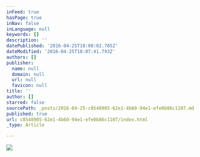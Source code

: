 ```yaml
---
inFeed: true
hasPage: true
inNav: false
inLanguage: null
keywords: []
description: ''
datePublished: '2016-04-25T18:08:02.785Z'
dateModified: '2016-04-25T18:07:41.793Z'
authors: []
publisher:
  name: null
  domain: null
  url: null
  favicon: null
title: ''
author: []
starred: false
sourcePath: _posts/2016-04-25-c8548905-62e1-4b60-94e1-efe0b86c1107.md
published: true
url: c8548905-62e1-4b60-94e1-efe0b86c1107/index.html
_type: Article

---
```

![](https://the-grid-user-content.s3-us-west-2.amazonaws.com/3f045364-78dd-4afb-9efc-d5066fbc3841.jpg)